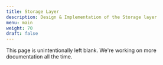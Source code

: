 ```yaml
---
title: Storage Layer
description: Design & Implementation of the Storage layer
menu: main
weight: 70
draft: false
---
```


This page is unintentionally left blank. We're working on more documentation all the time.

